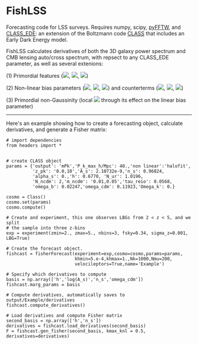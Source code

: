 # FishLSS

Forecasting code for LSS surveys. Requires numpy, scipy, [pyFFTW](https://hgomersall.github.io/pyFFTW/), and [CLASS_EDE](https://github.com/mwt5345/class_ede): an 
extension of the Boltzmann code [CLASS](https://github.com/lesgourg/class_public) that includes an Early Dark Energy model.


FishLSS calculates derivatives of both the 3D galaxy power spectrum and CMB 
lensing auto/cross spectrum, with repsect to any CLASS_EDE parameter, as well
as several extenions:

(1) Primordial features (<img src="https://render.githubusercontent.com/render/math?math=A_\text{lin}">, <img src="https://render.githubusercontent.com/render/math?math=\omega_\text{lin}">, <img src="https://render.githubusercontent.com/render/math?math=\phi_\text{lin}">)

(2) Non-linear bias parameters (<img src="https://render.githubusercontent.com/render/math?math=b_1">, <img src="https://render.githubusercontent.com/render/math?math=b_2">, <img src="https://render.githubusercontent.com/render/math?math=b_s">) and counterterms (<img src="https://render.githubusercontent.com/render/math?math=\alpha_0">, <img src="https://render.githubusercontent.com/render/math?math=\alpha_2">, <img src="https://render.githubusercontent.com/render/math?math=\alpha_4">)

(3) Primordial non-Gaussinity (local <img src="https://render.githubusercontent.com/render/math?math=f_\text{NL}"> through its effect on the linear bias parameter)

-------

Here's an example showing how to create a forecasting object, calculate derivatives,
and generate a Fisher matrix: 
```
# import dependencies
from headers import *


# create CLASS object
params = {'output': 'mPk','P_k_max_h/Mpc': 40.,'non linear':'halofit', 
          'z_pk': '0.0,10','A_s': 2.10732e-9,'n_s': 0.96824,
          'alpha_s': 0.,'h': 0.6770, 'N_ur': 1.0196,
          'N_ncdm': 2,'m_ncdm': '0.01,0.05','tau_reio': 0.0568,
          'omega_b': 0.02247,'omega_cdm': 0.11923,'Omega_k': 0.}

cosmo = Class()
cosmo.set(params)
cosmo.compute()

# Create and experiment, this one observes LBGs from 2 < z < 5, and we split
# the sample into three z-bins
exp = experiment(zmin=2., zmax=5., nbins=3, fsky=0.34, sigma_z=0.001, LBG=True)

# Create the forecast object. 
fishcast = fisherForecast(experiment=exp,cosmo=cosmo,params=params,
                          khmin=5.e-4,khmax=1.,Nk=1000,Nmu=200,
                          velocileptors=True,name='Example')
                          
# Specify which derivatives to compute 
basis = np.array(['h','log(A_s)','n_s','omega_cdm'])
fishcast.marg_params = basis

# Compute derivatives, automatically saves to output/Example/derivatives
fishcast.compute_derivatives()

# Load derivatives and compute Fisher matrix
second_basis = np.array(['h','n_s'])
derivatives = fishcast.load_derivatives(second_basis)
F = fishcast.gen_fisher(second_basis, kmax_knl = 0.5, derivatives=derivatives)
```
